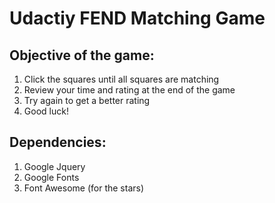 # Udactiy FEND Matching Game

## Objective of the game: 

1. Click the squares until all squares are matching
2. Review your time and rating at the end of the game
3. Try again to get a better rating
4. Good luck!


## Dependencies: 
1. Google Jquery
2. Google Fonts
3. Font Awesome (for the stars)

